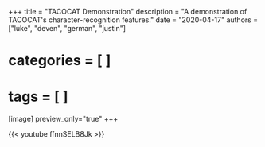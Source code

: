 +++
title = "TACOCAT Demonstration"
description = "A demonstration of TACOCAT's character-recognition features."
date = "2020-04-17"
authors = ["luke", "deven", "german", "justin"]
# categories = [ ]
# tags = [ ]

[image]
   preview_only="true"
+++

{{< youtube ffnnSELB8Jk >}}